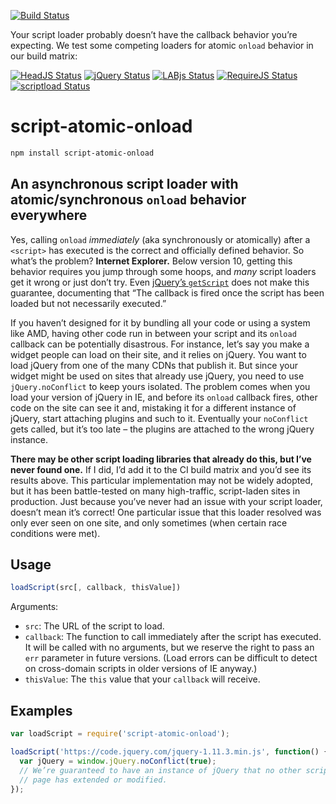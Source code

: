 [![Build Status][trav_img]][trav_site]

Your script loader probably doesn’t have the callback behavior you’re expecting.
We test some competing loaders for atomic `onload` behavior in our build matrix:

[![HeadJS Status][headjs_img]][trav_site]
[![jQuery Status][jquery_img]][trav_site]
[![LABjs Status][labjs_img]][trav_site]
[![RequireJS Status][requirejs_img]][trav_site]
[![scriptload Status][scriptload_img]][trav_site]

# script-atomic-onload

```bash
npm install script-atomic-onload
```

## An asynchronous script loader with atomic/synchronous `onload` behavior everywhere

Yes, calling `onload` *immediately* (aka synchronously or atomically) after a
`<script>` has executed is the correct and officially defined behavior. So
what’s the problem? **Internet Explorer.** Below version 10, getting this
behavior requires you jump through some hoops, and *many* script loaders get it
wrong or just don’t try. Even [jQuery’s `getScript`](https://api.jquery.com/jquery.getscript/)
does not make this guarantee, documenting that “The callback is fired once the
script has been loaded but not necessarily executed.”

If you haven’t designed for it by bundling all your code or using a system
like AMD, having other code run in between your script and its `onload`
callback can be potentially disastrous. For instance, let’s say you make a
widget people can load on their site, and it relies on jQuery. You want to load
jQuery from one of the many CDNs that publish it. But since your widget might
be used on sites that already use jQuery, you need to use `jQuery.noConflict` to
keep yours isolated. The problem comes when you load your version of jQuery in
IE, and before its `onload` callback fires, other code on the site can see it
and, mistaking it for a different instance of jQuery, start attaching plugins
and such to it. Eventually your `noConflict` gets called, but it’s too late –
the plugins are attached to the wrong jQuery instance.

**There may be other script loading libraries that already do this, but I’ve
never found one.** If I did, I’d add it to the CI build matrix and you’d see
its results above. This particular implementation may not be widely adopted,
but it has been battle-tested on many high-traffic, script-laden sites in
production. Just because you’ve never had an issue with your script loader,
doesn’t mean it’s correct! One particular issue that this loader resolved was
only ever seen on one site, and only sometimes (when certain race conditions
were met).

## Usage

```javascript
loadScript(src[, callback, thisValue])
```

Arguments:

* `src`: The URL of the script to load.
* `callback`: The function to call immediately after the script has executed. It
  will be called with no arguments, but we reserve the right to pass an `err`
  parameter in future versions. (Load errors can be difficult to detect on
  cross-domain scripts in older versions of IE anyway.)
* `thisValue`: The `this` value that your `callback` will receive.

## Examples

```javascript
var loadScript = require('script-atomic-onload');

loadScript('https://code.jquery.com/jquery-1.11.3.min.js', function() {
  var jQuery = window.jQuery.noConflict(true);
  // We’re guaranteed to have an instance of jQuery that no other script on the
  // page has extended or modified.
});
```

[trav_img]: https://img.shields.io/travis/exogen/script-atomic-onload/master.svg
[headjs_img]: http://travis-matrix.herokuapp.com/exogen/script-atomic-onload?branch=master&env=TEST_LOADER=jquery&label=HeadJS&bust=1
[jquery_img]: http://travis-matrix.herokuapp.com/exogen/script-atomic-onload?branch=master&env=TEST_LOADER=headjs&label=jQuery&bust=1
[labjs_img]: http://travis-matrix.herokuapp.com/exogen/script-atomic-onload?branch=master&env=TEST_LOADER=labjs&label=LABjs&bust=1
[requirejs_img]: http://travis-matrix.herokuapp.com/exogen/script-atomic-onload?branch=master&env=TEST_LOADER=requirejs&label=RequireJS&bust=1
[scriptload_img]: http://travis-matrix.herokuapp.com/exogen/script-atomic-onload?branch=master&env=TEST_LOADER=scriptload&label=scriptload&bust=1
[trav_site]: https://travis-ci.org/exogen/script-atomic-onload
